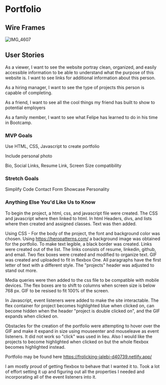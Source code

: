 # Portfolio

## Wire Frames
> 
![IMG_4607](https://media.git.generalassemb.ly/user/43697/files/6eb24ba7-d2b7-4f53-aef1-9263cc303a8d)

## User Stories
As a viewer, I want to see the website portray clean, organized, and easily accessible information to be able to understand what the purpose of this website is. I want to see links for additional information about this person. 

As a hiring manager, I want to see the type of projects this person is capable of completing. 

As a friend, I want to see all the cool things my friend has built to show to potential employers

As a family member, I want to see what Felipe has learned to do in his time in Bootcamp. 

### MVP Goals

Use HTML, CSS, Javascript to create portfolio

Include personal photo

Bio,
Social Links,
Resume Link,
Screen Size compatibility

### Stretch Goals
Simplify Code
Contact Form
Showcase Personality

### Anything Else You'd Like Us to Know

To begin the project, a html, css, and javascript file were created. The CSS and javascript where then linked to html. 
In html Headers, divs, and lists where then created and assigned classes. Text was then added. 

Using CSS - For the body of the project, the font and background color was chosen. Using https://heropatterns.com/ a background image was obtained for the portfolio. To make text legible, a black border was created.
Links were created out of the list. The links consists of resume, linkedin, github, and email. 
Two flex boxes were created and modified to organize text. 
GIF was created and uploaded to fit in flexbox One. 
All paragraphs have the first letter of text with a different style. 
The "projects" header was adjusted to stand out more. 

Media queries were then added to the css file to be compatible with mobile devices. The flex boxes are to shift to columns when screen size is below 768 px. GIF to be resised to fit 100% of the screen. 

In Javascript, event listeners were added to make the site interactable. The flex container for project becomes highlighted blue when clicked on, can become hidden when the header "project is double clicked on", and the GIF expands when clicked on. 

Obstacles for the creation of the portfolio were attempting to hover over the GIF and make it expand in size using mouseenter and mouseleave as event listeners. It did not work so "click" was used in lieu. Also I would like the projects to become highlighted when clicked on but the whole flexbox becomes highlighted instead.

Portfolio may be found here https://frolicking-jalebi-d40739.netlify.app/

I am mostly proud of getting flexbox to behave that I wanted it to. Took a lot of effort setting it up and figuring out all the properties I needed and incorporating all of the event listeners into it. 









